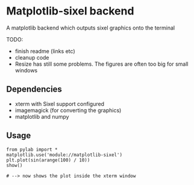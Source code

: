 Matplotlib-sixel backend
========================

A matplotlib backend which outputs sixel graphics onto the terminal


TODO:

* finish readme (links etc)
* cleanup code
* Resize has still some problems.
  The figures are often too big for small windows

Dependencies
------------

* xterm with Sixel support configured
* imagemagick (for converting the graphics)
* matplotlib and numpy

Usage
-----


    from pylab import *
    matplotlib.use('module://matplotlib-sixel')
    plt.plot(sin(arange(100) / 10))
    show()

    # --> now shows the plot inside the xterm window
